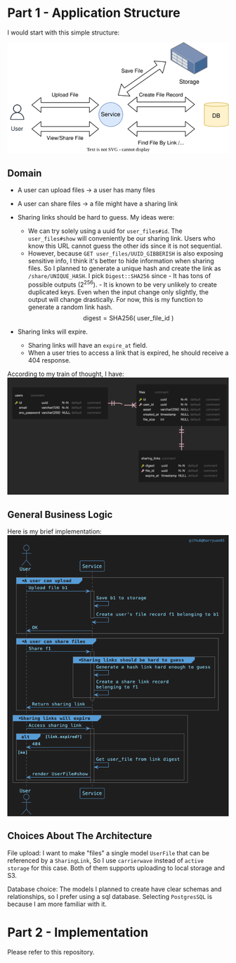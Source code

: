 # Part 1 - Application Structure

I would start with this simple structure:

![](./01_overview.svg)

## Domain

- A user can upload files -> a user has many files
- A user can share files -> a file might have a sharing link

- Sharing links should be hard to guess.
  My ideas were:
  - We can try solely using a uuid for `user_files#id`. The `user_files#show` will conveniently be our sharing link. Users who know this URL cannot guess the other ids since it is not sequential.
  - However, because `GET user_files/UUID_GIBBERISH` is also exposing sensitive info, I think it's better to hide information when sharing files. So I planned to generate a unique hash and create the link as `/share/UNIQUE_HASH`. I pick `Digest::SHA256` since - It has tons of possible outputs ($2^{256}$). - It is known to be very unlikely to create duplicated keys. Even when the input change only slightly, the output will change drastically.
    For now, this is my function to generate a random link hash.
    $$\text{digest} = \text{SHA256}(\text{ user\_file\_id })$$
- Sharing links will expire.
  - Sharing links will have an `expire_at` field.
  - When a user tries to access a link that is expired, he should receive a 404 response.

According to my train of thought, I have:
![](./02_models.png)

## General Business Logic

Here is my brief implementation:
![](./03_sequence_diagram.png)

## Choices About The Architecture

File upload: I want to make "files" a single model `UserFile` that can be referenced by a `SharingLink`, So I use `carrierwave` instead of `active storage` for this case. Both of them supports uploading to local storage and S3.

Database choice: The models I planned to create have clear schemas and relationships, so I prefer using a sql database. Selecting `PostgresSQL` is because I am more familiar with it.

# Part 2 - Implementation

Please refer to this repository.
